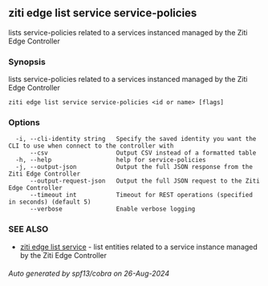 ## ziti edge list service service-policies

lists service-policies related to a services instanced managed by the Ziti Edge Controller

### Synopsis

lists service-policies related to a services instanced managed by the Ziti Edge Controller

```
ziti edge list service service-policies <id or name> [flags]
```

### Options

```
  -i, --cli-identity string   Specify the saved identity you want the CLI to use when connect to the controller with
      --csv                   Output CSV instead of a formatted table
  -h, --help                  help for service-policies
  -j, --output-json           Output the full JSON response from the Ziti Edge Controller
      --output-request-json   Output the full JSON request to the Ziti Edge Controller
      --timeout int           Timeout for REST operations (specified in seconds) (default 5)
      --verbose               Enable verbose logging
```

### SEE ALSO

* [ziti edge list service](../service.md)	 - list entities related to a service instance managed by the Ziti Edge Controller

###### Auto generated by spf13/cobra on 26-Aug-2024
